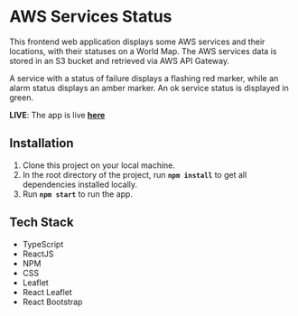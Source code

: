 # AWS Services Status
This frontend web application displays some AWS services and their locations, with their statuses on a World Map. The AWS services data is stored in an S3 bucket and retrieved via AWS API Gateway.

A service with a status of failure displays a flashing red marker, while an alarm status displays an amber marker. An ok service status is displayed in green.

**LIVE**: The app is live **<a href="https://davidamebley.github.io/aws-services-status/">here</a>**

## Installation
1. Clone this project on your local machine.
2. In the root directory of the project, run **`npm install`** to get all dependencies installed locally.
3. Run **`npm start`** to run the app.
## Tech Stack
* TypeScript
* ReactJS
* NPM
* CSS
* Leaflet
* React Leaflet
* React Bootstrap
